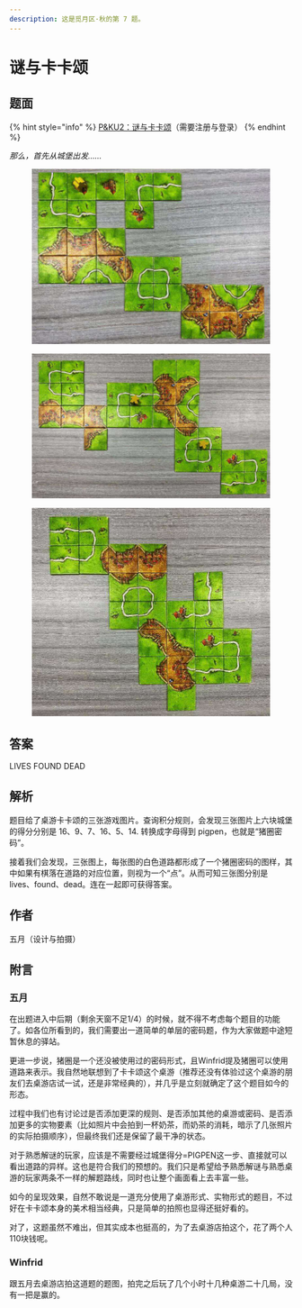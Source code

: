 ```yaml
---
description: 这是觅月区·秋的第 7 题。
---
```


# 谜与卡卡颂

## 题面

{% hint style="info" %}
[P\&KU2：谜与卡卡颂](https://pnku2.pkupuzzle.art/#/game/miyue/autumn\_07)（需要注册与登录）
{% endhint %}

_那么，首先从城堡出发……_

<figure><img src="../../../.gitbook/assets/image (133).png" alt="" width="563"><figcaption></figcaption></figure>

<figure><img src="../../../.gitbook/assets/image (103).png" alt="" width="563"><figcaption></figcaption></figure>

<figure><img src="../../../.gitbook/assets/image (154).png" alt="" width="549"><figcaption></figcaption></figure>

## 答案

LIVES FOUND DEAD

## 解析

题目给了桌游卡卡颂的三张游戏图片。查询积分规则，会发现三张图片上六块城堡的得分分别是 16、9、7、16、5、14. 转换成字母得到 pigpen，也就是“猪圈密码”。

接着我们会发现，三张图上，每张图的白色道路都形成了一个猪圈密码的图样，其中如果有棋落在道路的对应位置，则视为一个“点”。从而可知三张图分别是 lives、found、dead。连在一起即可获得答案。

## 作者

五月（设计与拍摄）

## 附言

### 五月

在出题进入中后期（剩余天窗不足1/4）的时候，就不得不考虑每个题目的功能了。如各位所看到的，我们需要出一道简单的单层的密码题，作为大家做题中途短暂休息的驿站。

更进一步说，猪圈是一个还没被使用过的密码形式，且Winfrid提及猪圈可以使用道路来表示。我自然地联想到了卡卡颂这个桌游（推荐还没有体验过这个桌游的朋友们去桌游店试一试，还是非常经典的），并几乎是立刻就确定了这个题目如今的形态。

过程中我们也有讨论过是否添加更深的规则、是否添加其他的桌游或密码、是否添加更多的实物要素（比如照片中会拍到一杯奶茶，而奶茶的消耗，暗示了几张照片的实际拍摄顺序），但最终我们还是保留了最干净的状态。

对于熟悉解谜的玩家，应该是不需要经过城堡得分=PIGPEN这一步、直接就可以看出道路的异样。这也是符合我们的预想的。我们只是希望给予熟悉解谜与熟悉桌游的玩家两条不一样的解题路线，同时也让整个画面看上去丰富一些。

如今的呈现效果，自然不敢说是一道充分使用了桌游形式、实物形式的题目，不过好在卡卡颂本身的美术相当经典，只是简单的拍照也显得还挺好看的。

对了，这题虽然不难出，但其实成本也挺高的，为了去桌游店拍这个，花了两个人110块钱呢。

### Winfrid

跟五月去桌游店拍这道题的题图，拍完之后玩了几个小时十几种桌游二十几局，没有一把是赢的。

